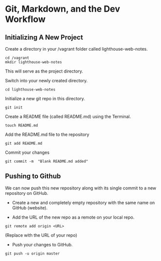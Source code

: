 # Git, Markdown, and the Dev Workflow

## Initializing A New Project

Create a directory in your /vagrant folder called lighthouse-web-notes.
```terminal
cd /vagrant
mkdir lighthouse-web-notes
```
This will serve as the project directory.

Switch into your newly created directory.
```terminal 
cd lighthouse-web-notes
```

Initialize a new git repo in this directory.

```terminal 
git init
```

Create a README file (called README.md) using the Terminal.
```terminal 
touch README.md
```
Add the README.md file to the repository

```terminal
git add README.md
```
Commit your changes

```terminal
git commit -m  "Blank README.md added"
```

## Pushing to Github

We can now push this new repository along with its single commit to a new repository on GitHub.

* Create a new and completely empty repository with the same name on GitHub (website).

* Add the URL of the new repo as a remote on your local repo.
``` terminal
git remote add origin <URL>
```
(Replace <URL> with the URL of your repo)

* Push your changes to GitHub.

```terminal
git push -u origin master
```
